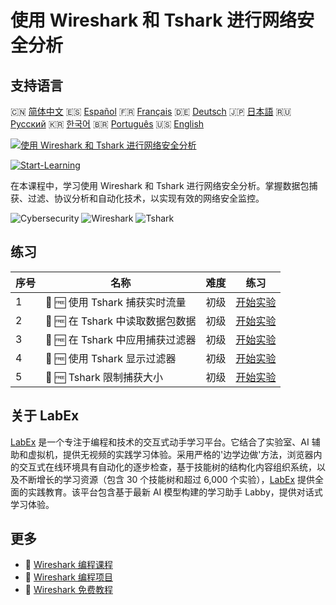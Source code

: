 # 使用 Wireshark 和 Tshark 进行网络安全分析

## 支持语言

🇨🇳 [简体中文](README_zh.md) 🇪🇸 [Español](README_es.md) 🇫🇷 [Français](README_fr.md) 🇩🇪 [Deutsch](README_de.md) 🇯🇵 [日本語](README_ja.md) 🇷🇺 [Русский](README_ru.md) 🇰🇷 [한국어](README_ko.md) 🇧🇷 [Português](README_pt.md) 🇺🇸 [English](README.md) 

[![使用 Wireshark 和 Tshark 进行网络安全分析](https://cover-creator.labex.io/cybersecurity-analysis-with-wireshark-and-tshark.png?lang=zh)](https://labex.io/zh/courses/cybersecurity-analysis-with-wireshark-and-tshark)

[![Start-Learning](https://img.shields.io/badge/Start-Learning-whitesmoke?style=for-the-badge)](https://labex.io/zh/courses/cybersecurity-analysis-with-wireshark-and-tshark)

在本课程中，学习使用 Wireshark 和 Tshark 进行网络安全分析。掌握数据包捕获、过滤、协议分析和自动化技术，以实现有效的网络安全监控。

![Cybersecurity](https://img.shields.io/badge/Cybersecurity-whitesmoke?style=for-the-badge&logo=cybersecurity)
![Wireshark](https://img.shields.io/badge/Wireshark-whitesmoke?style=for-the-badge&logo=wireshark)
![Tshark](https://img.shields.io/badge/Tshark-whitesmoke?style=for-the-badge&logo=tshark)


## 练习

|   序号 | 名称                             | 难度   | 练习                                                                                                                                                                     |
|--------|----------------------------------|--------|--------------------------------------------------------------------------------------------------------------------------------------------------------------------------|
|      1 | 🧩 🆓 使用 Tshark 捕获实时流量   | 初级   | <a target='_blank' href='https://labex.io/zh/labs/wireshark-capture-live-traffic-in-tshark-548916?course=cybersecurity-analysis-with-wireshark-and-tshark'>开始实验</a>  |
|      2 | 🧩 🆓 在 Tshark 中读取数据包数据 | 初级   | <a target='_blank' href='https://labex.io/zh/labs/wireshark-read-packet-data-in-tshark-548937?course=cybersecurity-analysis-with-wireshark-and-tshark'>开始实验</a>      |
|      3 | 🧩 🆓 在 Tshark 中应用捕获过滤器 | 初级   | <a target='_blank' href='https://labex.io/zh/labs/wireshark-apply-capture-filters-in-tshark-548914?course=cybersecurity-analysis-with-wireshark-and-tshark'>开始实验</a> |
|      4 | 🧩 🆓 使用 Tshark 显示过滤器     | 初级   | <a target='_blank' href='https://labex.io/zh/labs/wireshark-use-display-filters-in-tshark-548939?course=cybersecurity-analysis-with-wireshark-and-tshark'>开始实验</a>   |
|      5 | 🧩 🆓 Tshark 限制捕获大小        | 初级   | <a target='_blank' href='https://labex.io/zh/labs/wireshark-limit-capture-size-in-tshark-548932?course=cybersecurity-analysis-with-wireshark-and-tshark'>开始实验</a>    |

## 关于 LabEx

[LabEx](https://labex.io) 是一个专注于编程和技术的交互式动手学习平台。它结合了实验室、AI 辅助和虚拟机，提供无视频的实践学习体验。采用严格的'边学边做'方法，浏览器内的交互式在线环境具有自动化的逐步检查，基于技能树的结构化内容组织系统，以及不断增长的学习资源（包含 30 个技能树和超过 6,000 个实验），[LabEx](https://labex.io) 提供全面的实践教育。该平台包含基于最新 AI 模型构建的学习助手 Labby，提供对话式学习体验。

## 更多

- 🔗 [Wireshark 编程课程](https://github.com/labex-labs/awesome-programming-courses)
- 🔗 [Wireshark 编程项目](https://github.com/labex-labs/awesome-programming-projects)
- 🔗 [Wireshark 免费教程](https://github.com/labex-labs/wireshark-free-tutorials)

